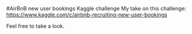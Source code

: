 #AirBnB new user bookings Kaggle challenge
My take on this challenge: https://www.kaggle.com/c/airbnb-recruiting-new-user-bookings

Feel free to take a look.
